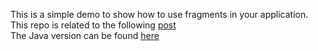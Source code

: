 This is a simple demo to show how to use fragments in your application.  
This repo is related to the following [post](http://mobiledevhub.com/2017/11/21/android-fundamentals-what-are-fragments-and-how-to-use-them/)  
The Java version can be found [here](https://github.com/MChehab94/Fragment-Demo)    
